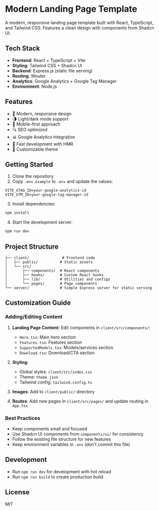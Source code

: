 
# Modern Landing Page Template

A modern, responsive landing page template built with React, TypeScript, and Tailwind CSS. Features a clean design with components from Shadcn UI.

## Tech Stack

- **Frontend**: React + TypeScript + Vite
- **Styling**: Tailwind CSS + Shadcn UI
- **Backend**: Express.js (static file serving)
- **Routing**: Wouter
- **Analytics**: Google Analytics + Google Tag Manager
- **Environment**: Node.js

## Features

- 🎨 Modern, responsive design
- 🌗 Light/dark mode support
- 📱 Mobile-first approach
- 🔍 SEO optimized
- 📊 Google Analytics integration
- 🚀 Fast development with HMR
- 💅 Customizable theme

## Getting Started

1. Clone the repository
2. Copy `.env.example` to `.env` and update the values:
```
VITE_GTAG_ID=your-google-analytics-id
VITE_GTM_ID=your-google-tag-manager-id
```
3. Install dependencies:
```bash
npm install
```
4. Start the development server:
```bash
npm run dev
```

## Project Structure

```
├── client/               # Frontend code
│   ├── public/          # Static assets
│   └── src/
│       ├── components/  # React components
│       ├── hooks/       # Custom React hooks
│       ├── lib/         # Utilities and configs
│       └── pages/       # Page components
└── server/              # Simple Express server for static serving
```

## Customization Guide

### Adding/Editing Content

1. **Landing Page Content**: Edit components in `client/src/components/`:
   - `Hero.tsx`: Main hero section
   - `Features.tsx`: Features section
   - `SupportedModels.tsx`: Models/services section
   - `Download.tsx`: Download/CTA section

2. **Styling**: 
   - Global styles: `client/src/index.css`
   - Theme: `theme.json`
   - Tailwind config: `tailwind.config.ts`

3. **Images**: Add to `client/public/` directory

4. **Routes**: Add new pages in `client/src/pages/` and update routing in `App.tsx`

### Best Practices

- Keep components small and focused
- Use Shadcn UI components from `components/ui/` for consistency
- Follow the existing file structure for new features
- Keep environment variables in `.env` (don't commit this file)

## Development

- Run `npm run dev` for development with hot reload
- Run `npm run build` to create production build

## License

MIT
